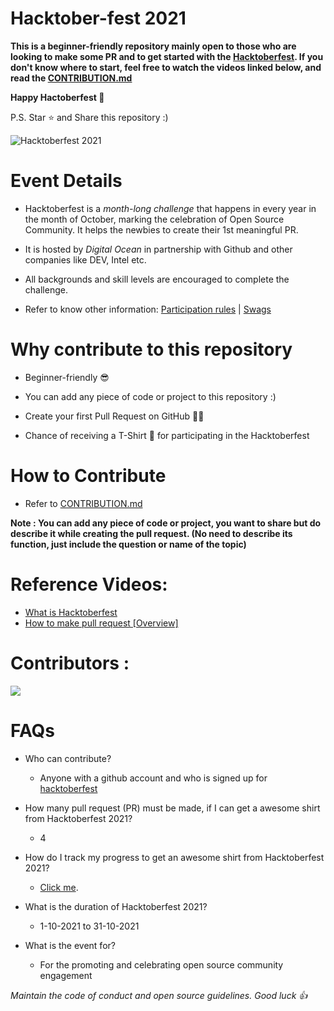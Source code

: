 # Hacktober-fest 2021

**This is a beginner-friendly repository mainly open to those who are looking to make some PR and to get started with the
[Hacktoberfest](https://hacktoberfest.digitalocean.com/). If you don't know where to start, feel free to watch the videos linked below, and
read the [CONTRIBUTION.md](https://github.com/shreyaj1/Hacktober-fest/blob/main/CONTRIBUTION.md)**

**Happy Hactoberfest 🧡**

P.S. Star ⭐ and Share this repository :)

![Hacktoberfest 2021](https://hacktoberfest.digitalocean.com/_nuxt/img/logo-hacktoberfest-full.f42e3b1.svg)


# Event Details

- Hacktoberfest is a *month-long challenge* that happens in every year in the month of October, marking the celebration of Open Source Community. It helps the newbies to create their 1st meaningful PR.

- It is hosted by *Digital Ocean* in partnership with Github and other companies like DEV, Intel etc.

- All backgrounds and skill levels are encouraged to complete the challenge.

- Refer to know other information: [Participation rules](https://hacktoberfest.digitalocean.com/resources/participation) | [Swags](https://hacktoberfestswaglist.com/)


# Why contribute to this repository 

- Beginner-friendly 😎

- You can add any piece of code or project to this repository :)

- Create your first Pull Request on GitHub 💁‍♀️

- Chance of receiving a T-Shirt 👕 for participating in the Hacktoberfest


# How to Contribute 

- Refer to [CONTRIBUTION.md](https://github.com/shreyaj1/Hacktober-fest/blob/main/CONTRIBUTION.md)

**Note : You can add any piece of code or project, you want to share but do describe it while creating the pull request. (No need to describe its function, just include the question or name of the topic)**


# Reference Videos:

- [What is Hacktoberfest](https://youtu.be/xBPFzXa9Fio)
- [How to make pull request [Overview]](https://youtu.be/f8sKlxQd1Bs)


# Contributors :
<a href="https://github.com/shreyaj1/Hacktober-fest/graphs/contributors">
  <img src="https://contrib.rocks/image?repo=shreyaj1/Hacktober-fest"/>
</a>


# FAQs 

- Who can contribute?
  - Anyone with a github account and who is signed up for
[hacktoberfest](https://hacktoberfest.digitalocean.com/)

- How many pull request (PR) must be made, if I can get a awesome shirt from Hacktoberfest 2021?
  - 4

- How do I track my progress to get an awesome shirt from Hacktoberfest 2021?
  - [Click me](https://hacktoberfest.digitalocean.com/profile/). 

- What is the duration of Hacktoberfest 2021?
  - 1-10-2021 to 31-10-2021

- What is the event for?
  - For the promoting and celebrating open source community engagement

*Maintain the code of conduct and open source guidelines.
Good luck 👍*
